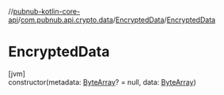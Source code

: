 //[pubnub-kotlin-core-api](../../../index.md)/[com.pubnub.api.crypto.data](../index.md)/[EncryptedData](index.md)/[EncryptedData](-encrypted-data.md)

# EncryptedData

[jvm]\
constructor(metadata: [ByteArray](https://kotlinlang.org/api/latest/jvm/stdlib/kotlin-stdlib/kotlin/-byte-array/index.html)? = null, data: [ByteArray](https://kotlinlang.org/api/latest/jvm/stdlib/kotlin-stdlib/kotlin/-byte-array/index.html))
